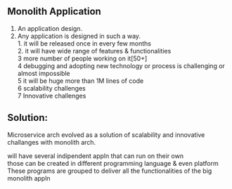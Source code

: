 **Monolith Application**
-----------------------

  1. An application design.<br/>
  2. Any application is designed in such a way. <br/>
    1. it will be released once in every few months<br/>
    2. it will have wide range of features & functionalities<br/>
    3 more number of people working on it[50+]<br/>
    4 debugging and adopting new technology or process is challenging or almost impossible<br/>
    5 it will be huge more than 1M lines of code<br/>
    6 scalability challenges<br/>
    7 Innovative challenges<br/>
    
Solution:
--------

Microservice arch evolved as a solution of scalability and innovative challanges with monolith arch.<br/>

will have several indipendent appln that can run on their own <br/>
those can be created in different programming language & even platform<br/>
These programs are grouped to deliver all the functionalities of the big monolith appln<br/>
